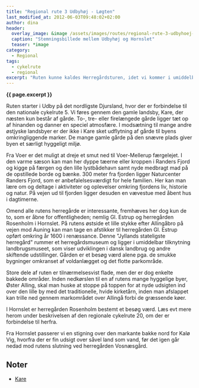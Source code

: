 ```yaml
---
title: "Regional rute 3 Udbyhøj - Løgten"
last_modified_at: 2012-06-03T09:48:02+02:00
author: dina
header:
  overlay_image: &image /assets/images/routes/regional-rute-3-udbyhoej-hornslet.jpg
  caption: "Stemningsbillede mellem Udbyhøj og Hornslet"
  teaser: *image
category:
  - Regional
tags:
  - cykelrute
  - regional
excerpt: "Ruten kunne kaldes Herregårdsturen, idet vi kommer i umiddelbar nærhed af 5 større herregårde, nemlig herregårdene Holbækgård, Stenalt, Gl Estrup, Rosenholm og Vosnæsgård. Ruten kan desuden benyttes af cyklister på den nationale cykelrute 5, som ønsker at stikke genvej og samtidig opleve de djurske landskaber."
---
```


**{{ page.excerpt }}**

Ruten starter i Udby på det nordligste Djursland, hvor der er forbindelse til den nationale cykelrute 5. Vi føres gennem den gamle landsby, Kare, der næsten kun består af gårde. To-, tre- eller firelængede gårde ligger tæt op af hinanden og danner en speciel atmosfære. I modsætning til mange andre østjyske landsbyer er der ikke i Kare sket udflytning af gårde til byens omkringliggende marker. De mange gamle gårde på den snævre plads giver byen et særligt hyggeligt miljø. 
 
Fra Voer er det muligt at dreje et smut ned til Voer-Mellerup færgelejet. I den varme sæson kan man her dyppe tæerne eller kroppen i Randers Fjord og kigge på færgen og den lille lystbådehavn samt nyde medbragt mad på de opstillede borde og bænke. 300 meter fra fjorden ligger Naturcenter Randers Fjord, som er anbefalelsesværdigt for hele familien. Her kan man lære om og deltage i aktiviteter og oplevelser omkring fjordens liv, historie og natur. På vejen ud til fjorden ligger desuden en vævestue med åbent hus i dagtimerne.
 
Omend alle rutens herregårde er interessante, fremhæves her dog kun de to, som er åbne for offentligheden; nemlig Gl. Estrup og herregården Rosenholm i Hornslet. På rutens østside et lille stykke efter Allingåbro på vejen mod Auning kan man tage en afstikker til herregården Gl. Estrup opført omkring år 1600 i renæssance. Denne "Jyllands stateligste herregård" rummer et herregårdsmuseum og ligger i umiddelbar tilknytning landbrugsmuseet, som viser udviklingen i dansk landbrug og andre skiftende udstillinger. Gården er et besøg værd alene pga. de smukke bygninger omkranset af voldanlægget og det flotte parkområde.
 
Store dele af ruten er tilnærmelsesvist flade, men der er dog enkelte bakkede områder. Inden nedkørslen til en af rutens mange hyggelige byer, Øster Alling, skal man huske at stoppe på toppen for at nyde udsigten ind over den lille by med det traditionelle, hvide kirketårn, inden man afslappet kan trille ned gennem markområdet over Allingå forbi de græssende køer.
 
I Hornslet er herregården Rosenholm bestemt et besøg værd. Læs evt mere herom under beskrivelsen af den regionale cykelrute 20, om der er forbindelse til herfra.
 
Fra Hornslet passerer vi en stigning over den markante bakke nord for Kalø Vig, hvorfra der er fin udsigt over såvel land som vand, før det igen går nedad mod rutens slutning ved herregården Vosnæsgård.

## Noter 

- [Kare](http://www.aaa.dk/aaa/landsbyerdk.pdf)

